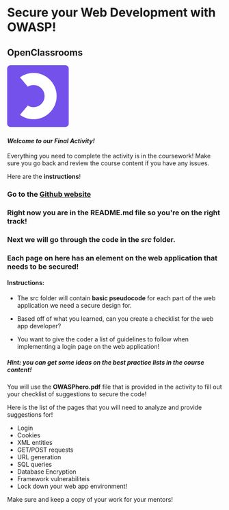 

# Secure your Web Development with OWASP!

## OpenClassrooms
![Become](https://github.com/OCclassprojects/logo/blob/master/fav-icon.png?raw=true)

#### ***Welcome to our Final Activity!***

Everything you need to complete the activity is in the coursework!  Make sure you go back and review the course content if you have any issues.

Here are the **instructions**!

### Go to the [Github website](https://github.com/OCclassprojects/superherocode)
### Right now you are in the README.md file so you're on the right track!
### Next we will go through the code in the ***src*** folder.
### Each page on here has an element on the web application that needs to be secured!

#### Instructions: 

* The src folder will contain **basic pseudocode** for each part of the web application we need a secure design for. 

* Based off of what you learned, can you create a checklist for the web app developer?  

* You want to give the coder a list of guidelines to follow when implementing a login page on the web application!

##### Hint: you can get some ideas on the best practice lists in the course content!

You will use the **OWASPhero.pdf** file that is provided in the activity to fill out your checklist of suggestions to secure the code!

Here is the list of the pages that you will need to analyze and provide suggestions for!

* Login
* Cookies
* XML entities
* GET/POST requests
* URL generation
* SQL queries
* Database Encryption
* Framework vulnerabiliteis
* Lock down your web app environment!

 
Make sure and keep a copy of your work for your mentors!

